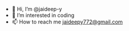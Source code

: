 - 👋 Hi, I’m @jaideep-y
- 👀 I’m interested in coding
- 📫 How to reach me jaideepy772@gmail.com

<!---
jaideep-y/jaideep-y is a ✨ special ✨ repository because its `README.md` (this file) appears on your GitHub profile.
You can click the Preview link to take a look at your changes.
--->
